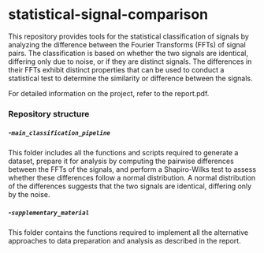 # statistical-signal-comparison
This repository provides tools for the statistical classification of signals by analyzing the difference between the Fourier Transforms (FFTs) of signal pairs. The classification is based on whether the two signals are identical, differing only due to noise, or if they are distinct signals. The differences in their FFTs exhibit distinct properties that can be used to conduct a statistical test to determine the similarity or difference between the signals.

For detailed information on the project, refer to the report.pdf.

### Repository structure
##### -`main_classification_pipeline`
This folder includes all the functions and scripts required to generate a dataset, prepare it for analysis by computing the pairwise differences between the FFTs of the signals, and perform a Shapiro-Wilks test to assess whether these differences follow a normal distribution. A normal distribution of the differences suggests that the two signals are identical, differing only by the noise.

##### -`supplementary_material`
This folder contains the functions required to implement all the alternative approaches to data preparation and analysis as described in the report.
